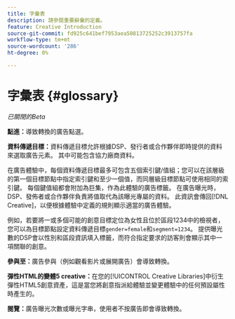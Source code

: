 ```yaml
---
title: 字彙表
description: 請參閱重要辭彙的定義。
feature: Creative Introduction
source-git-commit: fd925c641bef7953aea50813725252c3913757fa
workflow-type: tm+mt
source-wordcount: '286'
ht-degree: 0%

---
```


# 字彙表 {#glossary}

*已關閉的Beta*

<!-- more feature metadata?? -->

<!-- ## A-B {#a-b} -->

<!-- not sure I need these "x-through" terms since that we're not creating conversion pixels in this UI, but see if they come up in other text -->

**點進：**&#x200B;導致轉換的廣告點選。

**資料傳遞目標：**&#x200B;資料傳遞目標允許根據DSP、發行者或合作夥伴即時提供的資料來選取廣告元素。 其中可能包含協力廠商資料。

<!-- verify this -->在廣告體驗中，每個資料傳遞目標最多可包含五個索引鍵/值組；您可以在該層級的第一個目標節點中指定索引鍵和至少一個值，而同層級目標節點可使用相同的索引鍵。 每個鍵值組都會附加為巨集，作為此體驗的廣告標籤。 在廣告曝光時，DSP、發佈者或合作夥伴負責將值取代為該曝光專屬的資料。 此資訊會傳回[!DNL Creative]，以便根據體驗中定義的規則顯示適當的廣告體驗。

例如，若要將一或多個可能的創意目標定位為女性且位於區段1234中的檢視者，您可以為目標節點設定資料傳遞目標`gender=female`和`segment=1234`。 提供曝光數的DSP會以性別和區段資訊填入標籤，而符合指定要求的訪客則會顯示其中一項關聯的創意。

**參與至：**&#x200B;廣告參與（例如觀看影片或展開廣告）會導致轉換。

<!-- or flexible html5 creative variation? -->
**彈性HTML的變體5 creative：**&#x200B;在您的[!UICONTROL Creative Libraries]中衍生彈性HTML5創意資產，這是當您將創意指派給體驗並變更體驗中的任何預設屬性時產生的。

<!-- Not sure if this will be implemented, and how:
You can view all derived creatives, including not only the base creatives you've added but also each child creative derivation, in the card view in [!UICONTROL Creative] > [!UICONTROL Libraries]. In the toolbar, click __?__ , and then select Derived Creatives. [Clarify how to tell which have variations. I can't find any now.]
-->

**閱覽：**&#x200B;廣告曝光次數或曝光字串，使用者不按廣告即會導致轉換。
